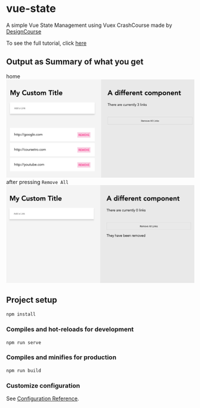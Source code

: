 # vue-state

A simple Vue State Management using Vuex
CrashCourse made by [DesignCourse](https://www.youtube.com/user/DesignCourse)

To see the full tutorial, click [here](https://coursetro.com/posts/code/144/A-Vuex-Tutorial-by-Example---Learn-Vue-State-Management)

## Output as Summary of what you get
home
![img-home][img-home]
after pressing `Remove All`
![img-removeAll][img-removeAll]

## Project setup
```
npm install
```

### Compiles and hot-reloads for development
```
npm run serve
```

### Compiles and minifies for production
```
npm run build
```

### Customize configuration
See [Configuration Reference](https://cli.vuejs.org/config/).

[img-home]: resources/home.png
[img-removeAll]: resources/removeAll.png
